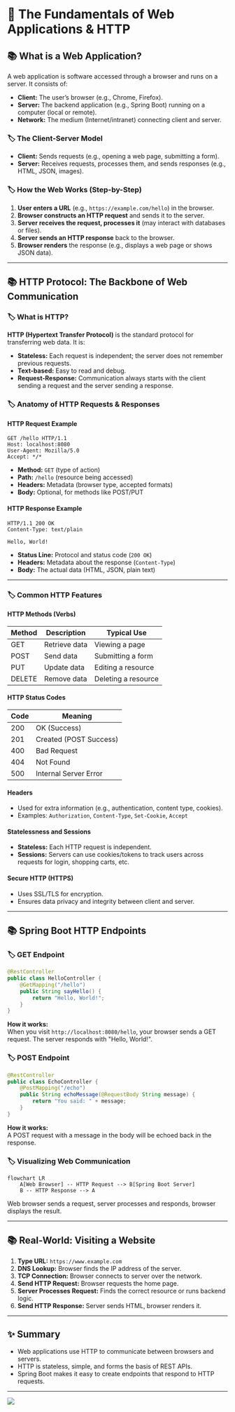 # 🚀 The Fundamentals of Web Applications & HTTP

## 📚 What is a Web Application?
A web application is software accessed through a browser and runs on a server. It consists of:
- **Client:** The user’s browser (e.g., Chrome, Firefox).
- **Server:** The backend application (e.g., Spring Boot) running on a computer (local or remote).
- **Network:** The medium (Internet/intranet) connecting client and server.

### 🏷️ The Client-Server Model
- **Client:** Sends requests (e.g., opening a web page, submitting a form).
- **Server:** Receives requests, processes them, and sends responses (e.g., HTML, JSON, images).

### 🏷️ How the Web Works (Step-by-Step)
1. **User enters a URL** (e.g., `https://example.com/hello`) in the browser.
2. **Browser constructs an HTTP request** and sends it to the server.
3. **Server receives the request, processes it** (may interact with databases or files).
4. **Server sends an HTTP response** back to the browser.
5. **Browser renders** the response (e.g., displays a web page or shows JSON data).

---

## 📚 HTTP Protocol: The Backbone of Web Communication

### 🏷️ What is HTTP?
**HTTP (Hypertext Transfer Protocol)** is the standard protocol for transferring web data. It is:
- **Stateless:** Each request is independent; the server does not remember previous requests.
- **Text-based:** Easy to read and debug.
- **Request-Response:** Communication always starts with the client sending a request and the server sending a response.

### 🏷️ Anatomy of HTTP Requests & Responses

#### HTTP Request Example
```
GET /hello HTTP/1.1
Host: localhost:8080
User-Agent: Mozilla/5.0
Accept: */*
```
- **Method:** `GET` (type of action)
- **Path:** `/hello` (resource being accessed)
- **Headers:** Metadata (browser type, accepted formats)
- **Body:** Optional, for methods like POST/PUT

#### HTTP Response Example
```
HTTP/1.1 200 OK
Content-Type: text/plain

Hello, World!
```
- **Status Line:** Protocol and status code (`200 OK`)
- **Headers:** Metadata about the response (`Content-Type`)
- **Body:** The actual data (HTML, JSON, plain text)

---

### 🏷️ Common HTTP Features

#### HTTP Methods (Verbs)
| Method | Description    | Typical Use          |
|--------|----------------|----------------------|
| GET    | Retrieve data  | Viewing a page       |
| POST   | Send data      | Submitting a form    |
| PUT    | Update data    | Editing a resource   |
| DELETE | Remove data    | Deleting a resource  |

#### HTTP Status Codes
| Code | Meaning                 |
|------|-------------------------|
| 200  | OK (Success)            |
| 201  | Created (POST Success)  |
| 400  | Bad Request             |
| 404  | Not Found               |
| 500  | Internal Server Error   |

#### Headers
- Used for extra information (e.g., authentication, content type, cookies).
- Examples: `Authorization`, `Content-Type`, `Set-Cookie`, `Accept`

#### Statelessness and Sessions
- **Stateless:** Each HTTP request is independent.
- **Sessions:** Servers can use cookies/tokens to track users across requests for login, shopping carts, etc.

#### Secure HTTP (HTTPS)
- Uses SSL/TLS for encryption.
- Ensures data privacy and integrity between client and server.

---

## 📚 Spring Boot HTTP Endpoints

### 🏷️ GET Endpoint

```java
@RestController
public class HelloController {
    @GetMapping("/hello")
    public String sayHello() {
        return "Hello, World!";
    }
}
```
**How it works:**  
When you visit `http://localhost:8080/hello`, your browser sends a GET request. The server responds with "Hello, World!".

### 🏷️ POST Endpoint

```java
@RestController
public class EchoController {
    @PostMapping("/echo")
    public String echoMessage(@RequestBody String message) {
        return "You said: " + message;
    }
}
```
**How it works:**  
A POST request with a message in the body will be echoed back in the response.

### 🏷️ Visualizing Web Communication

```mermaid
flowchart LR
    A[Web Browser] -- HTTP Request --> B[Spring Boot Server]
    B -- HTTP Response --> A
```

Web browser sends a request, server processes and responds, browser displays the result.

---

## 📚 Real-World: Visiting a Website

1. **Type URL:** `https://www.example.com`
2. **DNS Lookup:** Browser finds the IP address of the server.
3. **TCP Connection:** Browser connects to server over the network.
4. **Send HTTP Request:** Browser requests the home page.
5. **Server Processes Request:** Finds the correct resource or runs backend logic.
6. **Send HTTP Response:** Server sends HTML, browser renders it.

---

## ✨ Summary

- Web applications use HTTP to communicate between browsers and servers.
- HTTP is stateless, simple, and forms the basis of REST APIs.
- Spring Boot makes it easy to create endpoints that respond to HTTP requests.

---

[![](https://img.shields.io/badge/Go_Back-🔙-d6cadd?style=for-the-badge&labelColor=d6cadd)](00-TABLE_CONTENT_README.md)

